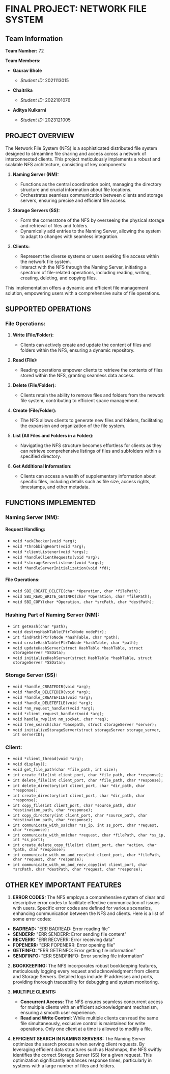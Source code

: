 
# FINAL PROJECT: NETWORK FILE SYSTEM


## Team Information

**Team Number:** 72

**Team Members:**
- **Gaurav Bhole**
  - *Student ID:* 2021113015

- **Chaitrika**
  - *Student ID:* 2022101076

- **Aditya Kulkarni**
  - *Student ID:* 2023121005




## PROJECT OVERVIEW

The Network File System (NFS) is a sophisticated distributed file system designed to streamline file sharing and access across a network of interconnected clients. This project meticulously implements a robust and scalable NFS architecture, consisting of key components:

1. **Naming Server (NM):**
   - Functions as the central coordination point, managing the directory structure and crucial information about file locations.
   - Orchestrates seamless communication between clients and storage servers, ensuring precise and efficient file access.

2. **Storage Servers (SS):**
   - Form the cornerstone of the NFS by overseeing the physical storage and retrieval of files and folders.
   - Dynamically add entries to the Naming Server, allowing the system to adapt to changes with seamless integration.

3. **Clients:**
   - Represent the diverse systems or users seeking file access within the network file system.
   - Interact with the NFS through the Naming Server, initiating a spectrum of file-related operations, including reading, writing, creating, deleting, and copying files.

This implementation offers a dynamic and efficient file management solution, empowering users with a comprehensive suite of file operations.


## SUPPORTED OPERATIONS

### File Operations:

1. **Write (File/Folder):**
   - Clients can actively create and update the content of files and folders within the NFS, ensuring a dynamic repository.

2. **Read (File):**
   - Reading operations empower clients to retrieve the contents of files stored within the NFS, granting seamless data access.

3. **Delete (File/Folder):**
   - Clients retain the ability to remove files and folders from the network file system, contributing to efficient space management.

4. **Create (File/Folder):**
   - The NFS allows clients to generate new files and folders, facilitating the expansion and organization of the file system.

5. **List (All Files and Folders in a Folder):**
   - Navigating the NFS structure becomes effortless for clients as they can retrieve comprehensive listings of files and subfolders within a specified directory.

6. **Get Additional Information:**
   - Clients can access a wealth of supplementary information about specific files, including details such as file size, access rights, timestamps, and other metadata.
## FUNCTIONS IMPLEMENTED

### Naming Server (NM):

#### Request Handling:

- `void *ackChecker(void *arg);`
- `void *throbbingHeart(void *arg);`
- `void *clientListener(void *args);`
- `void *handleClientRequests(void *arg);`
- `void *storageServerListener(void *args);`
- `void *handleServerInitialization(void *fd);`

#### File Operations:

- `void SBI_CREATE_DELETE(char *Operation, char *filePath);`
- `void SBI_READ_WRITE_GETINFO(char *Operation, char *filePath);`
- `void SBI_COPY(char *Operation, char *srcPath, char *destPath);`

### Hashing Part of Naming Server (NM):

- `int getHash(char *path);`
- `void destroyHashTable(PtrToNode nodePtr);`
- `int findPath(PtrToNode *hashTable, char *path);`
- `void createHashTable(PtrToNode *hashTable, char *path);`
- `void updateHashServer(struct HashTable *hashTable, struct storageServer *SSData);`
- `void initializeHashServer(struct HashTable *hashTable, struct storageServer *SSData);`

### Storage Server (SS):

- `void *handle_CREATEDIR(void *arg);`
- `void *handle_DELETEDIR(void *arg);`
- `void *handle_CREATEFILE(void *arg);`
- `void *handle_DELETEFILE(void *arg);`
- `void *nm_request_handler(void *arg);`
- `void *client_request_handler(void *arg);`
- `void handle_rwp(int nm_socket, char *req);`
- `void tree_search(char *basepath, struct storageServer *server);`
- `void initializeStorageServer(struct storageServer storage_server, int serverID);`

### Client:

- `void *client_thread(void *arg);`
- `void display();`
- `void get_file_path(char *file_path, int size);`
- `int create_file(int client_port, char *file_path, char *response);`
- `int delete_file(int client_port, char *file_path, char *response);`
- `int delete_directory(int client_port, char *dir_path, char *response);`
- `int create_directory(int client_port, char *dir_path, char *response);`
- `int copy_file(int client_port, char *source_path, char *destination_path, char *response);`
- `int copy_directory(int client_port, char *source_path, char *destination_path, char *response);`
- `int communicate_with_ss(char *ss_ip, int ss_port, char *request, char *response);`
- `int communicate_with_nm(char *request, char *filePath, char *ss_ip, int *ss_port);`
- `int create_delete_copy_file(int client_port, char *action, char *path, char *response);`
- `int communicate_with_nm_and_recv(int client_port, char *filePath, char *request, char *response);`
- `int communicate_with_nm_and_recv_copy(int client_port, char *srcPath, char *destPath, char *request, char *response);`
## OTHER KEY IMPORTANT FEATURES

1. **ERROR CODES:**
   The NFS employs a comprehensive system of clear and descriptive error codes to facilitate effective communication of issues with users. Specific error codes are defined for various scenarios, enhancing communication between the NFS and clients. Here is a list of some error codes:

- **BADREAD:** "ERR BADREAD: Error reading file"
- **SENDERR:** "ERR SENDERR: Error sending file content"
- **RECVERR:** "ERR RECVERR: Error receiving data"
- **FOPENERR:** "ERR FOPENERR: Error opening file"
- **GETFINFO:** "ERR GETFINFO: Error getting file information"
- **SENDFINFO:** "ERR SENDFINFO: Error sending file information"


2. **BOOKKEEPING:**
   The NFS incorporates robust bookkeeping features, meticulously logging every request and acknowledgment from clients and Storage Servers. Detailed logs include IP addresses and ports, providing thorough traceability for debugging and system monitoring.

3. **MULTIPLE CLIENTS:**
   - **Concurrent Access:**
     The NFS ensures seamless concurrent access for multiple clients with an efficient acknowledgment mechanism, ensuring a smooth user experience.
   - **Read and Write Control:**
     While multiple clients can read the same file simultaneously, exclusive control is maintained for write operations. Only one client at a time is allowed to modify a file.

4. **EFFICIENT SEARCH IN NAMING SERVERS:**
   The Naming Server optimizes the search process when serving client requests. By leveraging efficient data structures such as Hashmaps, the NFS swiftly identifies the correct Storage Server (SS) for a given request. This optimization significantly enhances response times, particularly in systems with a large number of files and folders.
